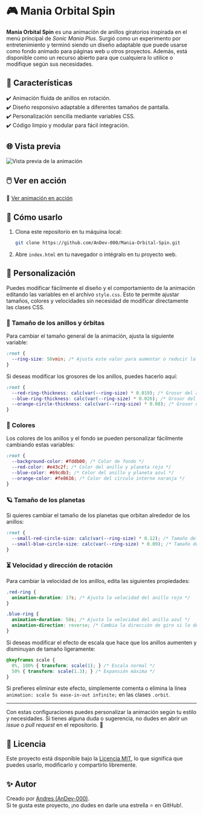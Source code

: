 # 🎮 Mania Orbital Spin

**Mania Orbital Spin** es una animación de anillos giratorios inspirada en el menú principal de *Sonic Mania Plus*. Surgió como un experimento por entretenimiento y terminó siendo un diseño adaptable que puede usarse como fondo animado para páginas web u otros proyectos. Además, está disponible como un recurso abierto para que cualquiera lo utilice o modifique según sus necesidades.

## 💠 Características

✔️ Animación fluida de anillos en rotación.  
✔️ Diseño responsivo adaptable a diferentes tamaños de pantalla.  
✔️ Personalización sencilla mediante variables CSS.  
✔️ Código limpio y modular para fácil integración.  

## 🌐 Vista previa

![Vista previa de la animación](assets/gifs/Mania_Orbital_Spin.gif)

## 🖱️ Ver en acción

🔗 [Ver animación en acción](https://andev-000.github.io/Mania-Orbital-Spin/)

## 🚀 Cómo usarlo

1. Clona este repositorio en tu máquina local:  
   ```bash
   git clone https://github.com/AnDev-000/Mania-Orbital-Spin.git
   ```
2. Abre `index.html` en tu navegador o intégralo en tu proyecto web.  

## 🎨 Personalización

Puedes modificar fácilmente el diseño y el comportamiento de la animación editando las variables en el archivo `style.css`. Esto te permite ajustar tamaños, colores y velocidades sin necesidad de modificar directamente las clases CSS.

### 🔹 Tamaño de los anillos y órbitas
Para cambiar el tamaño general de la animación, ajusta la siguiente variable:

```css
:root {
  --ring-size: 50vmin; /* Ajusta este valor para aumentar o reducir la escala general */
}
```

Si deseas modificar los grosores de los anillos, puedes hacerlo aquí:

```css
:root {
  --red-ring-thickness: calc(var(--ring-size) * 0.019); /* Grosor del anillo rojo */
  --blue-ring-thickness: calc(var(--ring-size) * 0.026); /* Grosor del anillo azul */
  --orange-circle-thickness: calc(var(--ring-size) * 0.08); /* Grosor del círculo central */
}
```

### 🎨 Colores
Los colores de los anillos y el fondo se pueden personalizar fácilmente cambiando estas variables:

```css
:root {
  --background-color: #fddb00; /* Color de fondo */
  --red-color: #e43c2f; /* Color del anillo y planeta rojo */
  --blue-color: #69cdb3; /* Color del anillo y planeta azul */
  --orange-color: #fe8616; /* Color del círculo interno naranja */
}
```

### 🪐 Tamaño de los planetas
Si quieres cambiar el tamaño de los planetas que orbitan alrededor de los anillos:

```css
:root {
  --small-red-circle-size: calc(var(--ring-size) * 0.12); /* Tamaño del planeta rojo */
  --small-blue-circle-size: calc(var(--ring-size) * 0.09); /* Tamaño del planeta azul */
}
```

### ⏳ Velocidad y dirección de rotación
Para cambiar la velocidad de los anillos, edita las siguientes propiedades:

```css
.red-ring {
  animation-duration: 17s; /* Ajusta la velocidad del anillo rojo */
}

.blue-ring {
  animation-duration: 58s; /* Ajusta la velocidad del anillo azul */
  animation-direction: reverse; /* Cambia la dirección de giro si lo deseas */
}
```

Si deseas modificar el efecto de escala que hace que los anillos aumenten y disminuyan de tamaño ligeramente:

```css
@keyframes scale {
  0%, 100% { transform: scale(1); } /* Escala normal */
  50% { transform: scale(1.3); } /* Expansión máxima */
}
```
Si prefieres eliminar este efecto, simplemente comenta o elimina la línea `animation: scale 5s ease-in-out infinite;` en las clases `.orbit`.

---

Con estas configuraciones puedes personalizar la animación según tu estilo y necesidades. Si tienes alguna duda o sugerencia, no dudes en abrir un *issue* o *pull request* en el repositorio. 🚀

## 📝 Licencia

Este proyecto está disponible bajo la [Licencia MIT](https://opensource.org/licenses/MIT), lo que significa que puedes usarlo, modificarlo y compartirlo libremente.

## ✨ Autor

Creado por [Andres (AnDev-000)](https://github.com/AnDev-000).  
Si te gusta este proyecto, ¡no dudes en darle una estrella ⭐ en GitHub!.